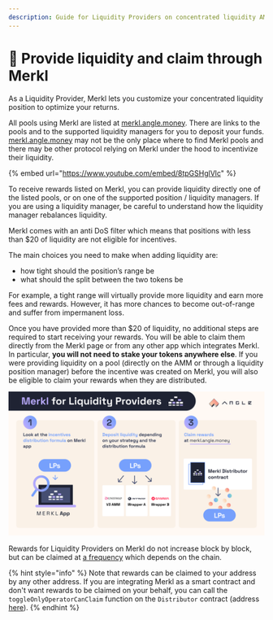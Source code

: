 ```yaml
---
description: Guide for Liquidity Providers on concentrated liquidity AMMs to enjoy Merkl
---
```


# 🌊 Provide liquidity and claim through Merkl

As a Liquidity Provider, Merkl lets you customize your concentrated liquidity position to optimize your returns.

All pools using Merkl are listed at [merkl.angle.money](https://merkl.angle.money). There are links to the pools and to the supported liquidity managers for you to deposit your funds. [merkl.angle.money](https://merkl.angle.money) may not be the only place where to find Merkl pools and there may be other protocol relying on Merkl under the hood to incentivize their liquidity.

{% embed url="https://www.youtube.com/embed/8tpGSHglVlc" %}

To receive rewards listed on Merkl, you can provide liquidity directly one of the listed pools, or on one of the supported position / liquidity managers. If you are using a liquidity manager, be careful to understand how the liquidity manager rebalances liquidity.

Merkl comes with an anti DoS filter which means that positions with less than \$20 of liquidity are not eligible for incentives.

The main choices you need to make when adding liquidity are:

- how tight should the position’s range be
- what should the split between the two tokens be

For example, a tight range will virtually provide more liquidity and earn more fees and rewards. However, it has more chances to become out-of-range and suffer from impermanent loss.

Once you have provided more than \$20 of liquidity, no additional steps are required to start receiving your rewards. You will be able to claim them directly from the Merkl page or from any other app which integrates Merkl. In particular, **you will not need to stake your tokens anywhere else**.
If you were providing liquidity on a pool (directly on the AMM or through a liquidity position manager) before the incentive was created on Merkl, you will also be eligible to claim your rewards when they are distributed.

![Merkl Script](/.gitbook/assets/docs-merkl-for-lps.png)

Rewards for Liquidity Providers on Merkl do not increase block by block, but can be claimed at [a frequency](./supported-chains-amms.md) which depends on the chain.

{% hint style="info" %}
Note that rewards can be claimed to your address by any other address. If you are integrating Merkl as a smart contract and don't want rewards to be claimed on your behalf, you can call the `toggleOnlyOperatorCanClaim` function on the `Distributor` contract (address [here](./smart-contracts.md)).
{% endhint %}
